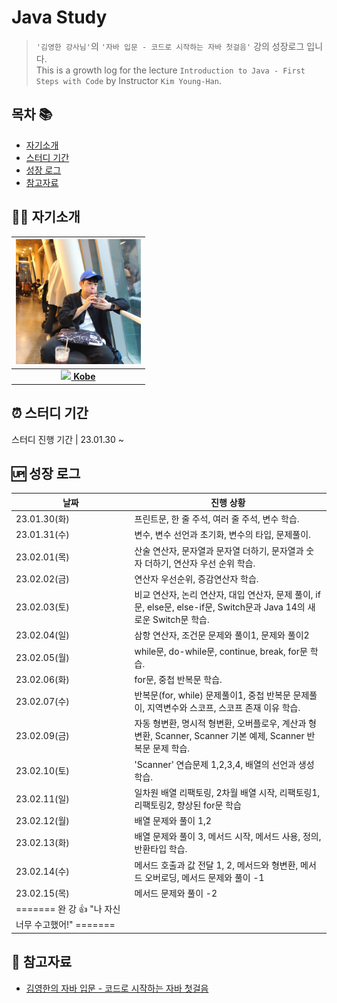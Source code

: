# Java Study

> `'김영한 강사님'`의 `'자바 입문 - 코드로 시작하는 자바 첫걸음'` 강의 성장로그 입니다.<br>
> This is a growth log for the lecture `Introduction to Java - First Steps with Code` by Instructor `Kim Young-Han`.

## 목차 📚

- [자기소개](#-자기소개)
- [스터디 기간](#-스터디-기간)
- [성장 로그](#-성장-로그)
- [참고자료](#-참고자료)

## 🧑‍💻 자기소개
| <img src="https://github.com/devKobe24/BranchTest/blob/main/IMG_5424.JPG?raw=true" width="200" height="200"/> |
| :-: |
| [<img src="https://hackmd.io/_uploads/SJEQuLsEh.png" width="20"/> **Kobe**](https://www.devkobe24.com/) |

## ⏰ 스터디 기간
스터디 진행 기간 | 23.01.30 ~

## 🆙 성장 로그
| 날짜 | 진행 상황 | 
| -------- | -------- |
| 23.01.30(화) | 프린트문, 한 줄 주석, 여러 줄 주석, 변수 학습. |
| 23.01.31(수) | 변수, 변수 선언과 초기화, 변수의 타입, 문제풀이. |
| 23.02.01(목) | 산술 연산자, 문자열과 문자열 더하기, 문자열과 숫자 더하기, 연산자 우선 순위 학습. |
| 23.02.02(금) | 연산자 우선순위, 증감연산자 학습. |
| 23.02.03(토) | 비교 연산자, 논리 연산자, 대입 연산자, 문제 풀이, if문, else문, else-if문, Switch문과 Java 14의 새로운 Switch문 학습. |
| 23.02.04(일) | 삼항 연산자, 조건문 문제와 풀이1, 문제와 풀이2 |
| 23.02.05(월) | while문, do-while문, continue, break, for문 학습. |
| 23.02.06(화) | for문, 중첩 반복문 학습. |
| 23.02.07(수) | 반복문(for, while) 문제풀이1, 중첩 반복문 문제풀이, 지역변수와 스코프, 스코프 존재 이유 학습. |
| 23.02.09(금) | 자동 형변환, 명시적 형변환, 오버플로우, 계산과 형변환, Scanner, Scanner 기본 예제, Scanner 반복문 문제 학습.|
| 23.02.10(토) | 'Scanner' 연습문제 1,2,3,4, 배열의 선언과 생성 학습. |
| 23.02.11(일) | 일차원 배열 리팩토링, 2차월 배열 시작, 리팩토링1, 리팩토링2, 향상된 for문 학습 |
| 23.02.12(월) | 배열 문제와 풀이 1,2 |
| 23.02.13(화) | 배열 문제와 풀이 3, 메서드 시작, 메서드 사용, 정의, 반환타입 학습. |
| 23.02.14(수) | 메서드 호출과 값 전달 1, 2, 메서드와 형변환, 메서드 오버로딩, 메서드 문제와 풀이 -1 |
| 23.02.15(목) | 메서드 문제와 풀이 -2 |
| ======= 완 강 👍 "나 자신 너무 수고했어!" ======= |

## 📑 참고자료
- [김영한의 자바 입문 - 코드로 시작하는 자바 첫걸음](https://www.inflearn.com/course/%EA%B9%80%EC%98%81%ED%95%9C%EC%9D%98-%EC%9E%90%EB%B0%94-%EC%9E%85%EB%AC%B8)
